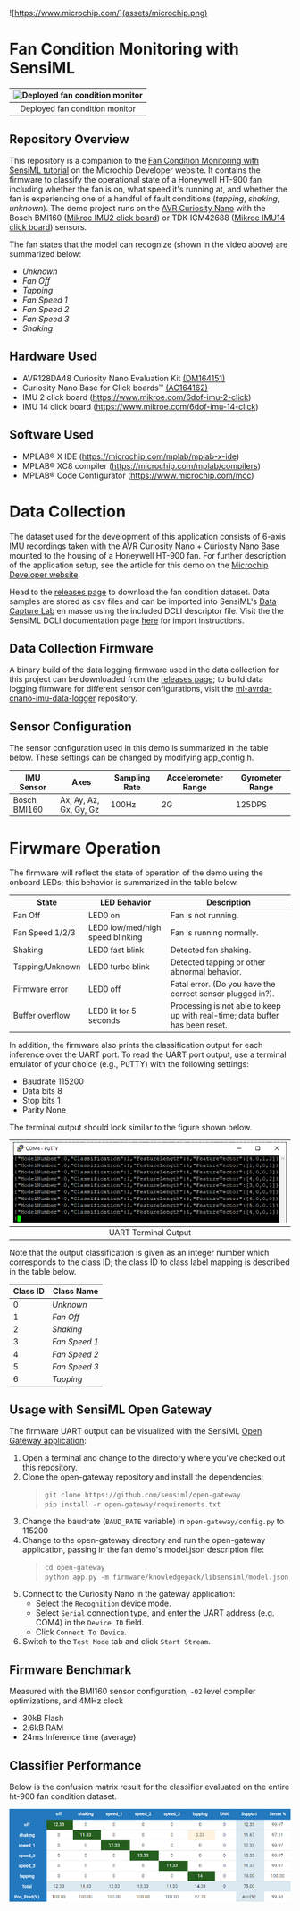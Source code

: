 ![https://www.microchip.com/](assets/microchip.png)
# Fan Condition Monitoring with SensiML
| ![Deployed fan condition monitor](assets/fandemo.gif) |
| :--: |
| Deployed fan condition monitor |

## Repository Overview
This repository is a companion to the [Fan Condition Monitoring with SensiML
tutorial](http://microchip.wikidot.com/machine-learning:fan-condition-monitoring-with-sensiml)
on the Microchip Developer website. It contains the firmware to classify the operational state of a Honeywell HT-900 fan including whether the fan is on, what speed it's running at, and whether the fan is experiencing one of a handful of fault conditions (*tapping*, *shaking*, *unknown*). The demo project runs on the [AVR Curiosity Nano](https://www.microchip.com/developmenttools/ProductDetails/EV45Y33A) with the Bosch BMI160 ([Mikroe IMU2 click board](https://www.mikroe.com/6dof-imu-2-click)) or TDK ICM42688 ([Mikroe IMU14 click board](https://www.mikroe.com/6dof-imu-14-click)) sensors.

The fan states that the model can recognize (shown in the video above) are summarized below:

* *Unknown*
* *Fan Off*
* *Tapping*
* *Fan Speed 1*
* *Fan Speed 2*
* *Fan Speed 3*
* *Shaking*

## Hardware Used
* AVR128DA48 Curiosity Nano Evaluation Kit [(DM164151)](https://www.microchip.com/Developmenttools/ProductDetails/DM164151)
* Curiosity Nano Base for Click boards™ [(AC164162)](https://www.microchip.com/developmenttools/ProductDetails/AC164162)
* IMU 2 click board (https://www.mikroe.com/6dof-imu-2-click)
* IMU 14 click board (https://www.mikroe.com/6dof-imu-14-click)

## Software Used
* MPLAB® X IDE (https://microchip.com/mplab/mplab-x-ide)
* MPLAB® XC8 compiler (https://microchip.com/mplab/compilers)
* MPLAB® Code Configurator (https://www.microchip.com/mcc)

# Data Collection
The dataset used for the development of this application consists of 6-axis IMU recordings taken with the AVR Curiosity Nano + Curiosity Nano Base mounted to the housing of a Honeywell HT-900 fan. For further description of the application setup, see the article for this demo on the [Microchip Developer website](http://microchip.wikidot.com/machine-learning:avr-fan-condition-monitoring-with-sensiml).

Head to the [releases page](../../releases) to download the fan condition dataset. Data samples are stored as csv files and can be imported into SensiML's [Data Capture Lab](https://sensiml.com/documentation/data-capture-lab/index.html) en masse using the included DCLI descriptor file. Visit the the SensiML DCLI documentation page [here](https://sensiml.com/documentation/data-capture-lab/importing-external-sensor-data.html#dcli-format-and-pre-labeled-data) for import instructions.

## Data Collection Firmware
A binary build of the data logging firmware used in the data collection for this project can be downloaded from the [releases page](../../releases); to build data logging firmware for different sensor configurations, visit the [ml-avrda-cnano-imu-data-logger](https://github.com/MicrochipTech/ml-avrda-cnano-imu-data-logger) repository.

## Sensor Configuration
The sensor configuration used in this demo is summarized in the table below. These settings can be changed by modifying app_config.h.

| IMU Sensor | Axes | Sampling Rate | Accelerometer Range | Gyrometer Range |
| --- | --- | --- | --- | --- |
| Bosch BMI160 | Ax, Ay, Az, Gx, Gy, Gz | 100Hz | 2G | 125DPS |

# Firwmare Operation
The firmware will reflect the state of operation of the demo using the onboard LEDs; this behavior is summarized in the table below.

| State | LED Behavior | Description |
| --- | --- | --- |
| Fan Off |	LED0 on |	Fan is not running. |
| Fan Speed 1/2/3 |	LED0 low/med/high speed blinking |	Fan is running normally. |
| Shaking |	LED0 fast blink	| Detected fan shaking. |
| Tapping/Unknown |	LED0 turbo blink	| Detected tapping or other abnormal behavior. |
| Firmware error | LED0 off |	Fatal error. (Do you have the correct sensor plugged in?). |
| Buffer overflow |	LED0 lit for 5 seconds | Processing is not able to keep up with real-time; data buffer has been reset. |

In addition, the firmware also prints the classification output for each inference over the UART port. To read the UART port output, use a terminal emulator of your choice (e.g., PuTTY) with the following settings:

- Baudrate 115200
- Data bits 8
- Stop bits 1
- Parity None

The terminal output should look similar to the figure shown below.

| ![Terminal output](assets/terminal-output.png) |
| :--: |
| UART Terminal Output |

Note that the output classification is given as an integer number which corresponds to the class ID; the class ID to class label mapping is described in the table below.

| Class ID | Class Name |
| --- | --- |
| 0 | *Unknown* |
| 1 | *Fan Off* |
| 2 | *Shaking* |
| 3 | *Fan Speed 1* |
| 4 | *Fan Speed 2* |
| 5 | *Fan Speed 3* |
| 6 | *Tapping* |

## Usage with SensiML Open Gateway
The firmware UART output can be visualized with the SensiML [Open Gateway application](https://github.com/sensiml/open-gateway):

1. Open a terminal and change to the directory where you've checked out this repository.
2. Clone the open-gateway repository and install the dependencies:
    > `git clone https://github.com/sensiml/open-gateway`\
    > `pip install -r open-gateway/requirements.txt`
3. Change the baudrate (`BAUD_RATE` variable) in `open-gateway/config.py` to 115200
4. Change to the open-gateway directory and run the open-gateway application, passing in the fan demo's model.json description file:
   > `cd open-gateway`\
   > `python app.py -m firmware/knowledgepack/libsensiml/model.json`
5. Connect to the Curiosity Nano in the gateway application:
   * Select the `Recognition` device mode.
   * Select `Serial` connection type, and enter the UART address (e.g. COM4) in the `Device ID` field.
   * Click `Connect To Device`.
6. Switch to the `Test Mode` tab and click `Start Stream`.

## Firmware Benchmark
Measured with the BMI160 sensor configuration, ``-O2`` level compiler optimizations, and 4MHz clock
- 30kB Flash
- 2.6kB RAM
- 24ms Inference time (average)

## Classifier Performance
Below is the confusion matrix result for the classifier evaluated on the entire ht-900 fan condition dataset.

![Test set confusion matrix](assets/confusion-matrix.png)